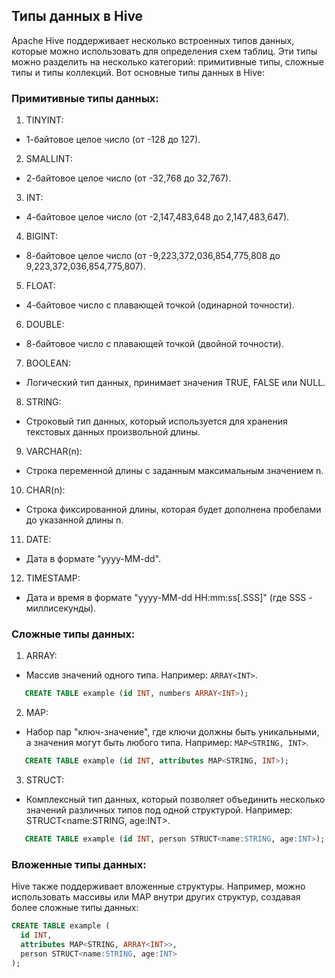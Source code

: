 ## Типы данных в Hive

Apache Hive поддерживает несколько встроенных типов данных, которые можно использовать для определения схем таблиц. Эти типы можно разделить на несколько категорий: примитивные типы, сложные типы и типы коллекций. Вот основные типы данных в Hive:

### Примитивные типы данных:

1. TINYINT:
- 1-байтовое целое число (от -128 до 127).

2. SMALLINT:
- 2-байтовое целое число (от -32,768 до 32,767).

3. INT:
- 4-байтовое целое число (от -2,147,483,648 до 2,147,483,647).

4. BIGINT:
- 8-байтовое целое число (от -9,223,372,036,854,775,808 до 9,223,372,036,854,775,807).

5. FLOAT:
- 4-байтовое число с плавающей точкой (одинарной точности).

6. DOUBLE:
- 8-байтовое число с плавающей точкой (двойной точности).

7. BOOLEAN:
- Логический тип данных, принимает значения TRUE, FALSE или NULL.

8. STRING:
- Строковый тип данных, который используется для хранения текстовых данных произвольной длины.

9. VARCHAR(n):
- Строка переменной длины с заданным максимальным значением n.

10. CHAR(n):
- Строка фиксированной длины, которая будет дополнена пробелами до указанной длины n.

11. DATE:
- Дата в формате "yyyy-MM-dd".

12. TIMESTAMP:
- Дата и время в формате "yyyy-MM-dd HH:mm:ss[.SSS]" (где SSS - миллисекунды).

### Сложные типы данных:

1. ARRAY:
- Массив значений одного типа. Например: `ARRAY<INT>`.

```sql
   CREATE TABLE example (id INT, numbers ARRAY<INT>);
```

2. MAP:
- Набор пар "ключ-значение", где ключи должны быть уникальными, а значения могут быть любого типа. Например: `MAP<STRING, INT>`.

```sql
   CREATE TABLE example (id INT, attributes MAP<STRING, INT>);
```

3. STRUCT:
- Комплексный тип данных, который позволяет объединить несколько значений различных типов под одной структурой. Например: STRUCT<name:STRING, age:INT>.

```sql
   CREATE TABLE example (id INT, person STRUCT<name:STRING, age:INT>);
```

### Вложенные типы данных:

Hive также поддерживает вложенные структуры. Например, можно использовать массивы или MAP внутри других структур, создавая более сложные типы данных:

```sql
CREATE TABLE example (
  id INT,
  attributes MAP<STRING, ARRAY<INT>>,
  person STRUCT<name:STRING, age:INT>
);
```